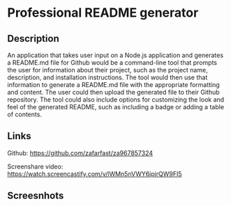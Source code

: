 # Professional README generator

## Description
An application that takes user input on a Node.js application and generates a README.md file for Github would be a command-line tool that prompts the user for information about their project, such as the project name, description, and installation instructions. The tool would then use that information to generate a README.md file with the appropriate formatting and content. The user could then upload the generated file to their Github repository. The tool could also include options for customizing the look and feel of the generated README, such as including a badge or adding a table of contents.

## Links
Github:
https://github.com/zafarfast/za967857324

Screenshare video:
https://watch.screencastify.com/v/lWMn5nVWY6jpjrQW9FI5

## Screesnhots


